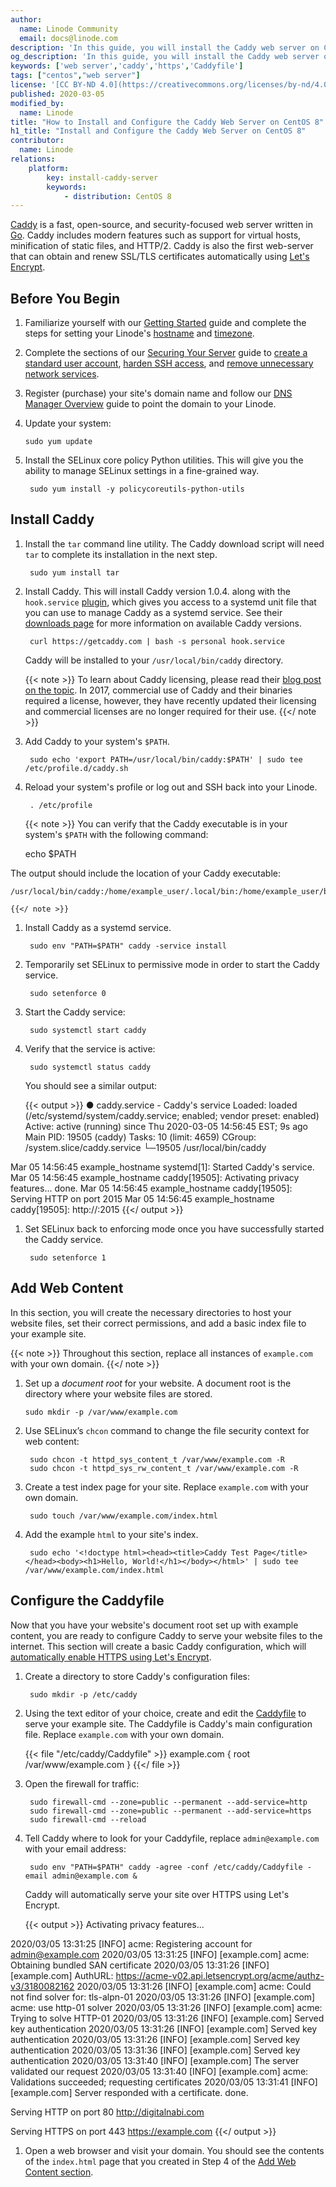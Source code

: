 ```yaml
---
author:
  name: Linode Community
  email: docs@linode.com
description: 'In this guide, you will install the Caddy web server on CentOS 8. You will also configure Caddy to serve your site''s domain over HTTPS.'
og_description: 'In this guide, you will install the Caddy web server on CentOS 8. You will also configure Caddy to serve your site''s domain over HTTPS.'
keywords: ['web server','caddy','https','Caddyfile']
tags: ["centos","web server"]
license: '[CC BY-ND 4.0](https://creativecommons.org/licenses/by-nd/4.0)'
published: 2020-03-05
modified_by:
  name: Linode
title: "How to Install and Configure the Caddy Web Server on CentOS 8"
h1_title: "Install and Configure the Caddy Web Server on CentOS 8"
contributor:
  name: Linode
relations:
    platform:
        key: install-caddy-server
        keywords:
            - distribution: CentOS 8
---
```


[Caddy](https://caddyserver.com/) is a fast, open-source, and security-focused web server written in [Go](https://golang.org/). Caddy includes modern features such as support for virtual hosts, minification of static files, and HTTP/2. Caddy is also the first web-server that can obtain and renew SSL/TLS certificates automatically using [Let's Encrypt](https://letsencrypt.org/).

## Before You Begin

1.  Familiarize yourself with our [Getting Started](/docs/getting-started) guide and complete the steps for setting your Linode's [hostname](/docs/getting-started/#set-the-hostname) and [timezone](/docs/getting-started/#set-the-timezone).

1.  Complete the sections of our [Securing Your Server](/docs/security/securing-your-server) guide to [create a standard user account](/docs/security/securing-your-server/#add-a-limited-user-account), [harden SSH access](/docs/security/securing-your-server/#harden-ssh-access), and [remove unnecessary network services](/docs/security/securing-your-server/#remove-unused-network-facing-services).

1.  Register (purchase) your site's domain name and follow our [DNS Manager Overview](/docs/networking/dns/dns-manager-overview#add-records) guide to point the domain to your Linode.

1.  Update your system:

        sudo yum update

1. Install the SELinux core policy Python utilities. This will give you the ability to manage SELinux settings in a fine-grained way.

        sudo yum install -y policycoreutils-python-utils

## Install Caddy

1. Install the `tar` command line utility. The Caddy download script will need `tar` to complete its installation in the next step.

        sudo yum install tar

1. Install Caddy. This will install Caddy version 1.0.4. along with the `hook.service` [plugin](https://github.com/hacdias/caddy-service), which gives you access to a systemd unit file that you can use to manage Caddy as a systemd service. See their [downloads page](https://caddyserver.com/v1/download) for more information on available Caddy versions.

        curl https://getcaddy.com | bash -s personal hook.service

    Caddy will be installed to your `/usr/local/bin/caddy` directory.

    {{< note >}}
To learn about Caddy licensing, please read their [blog post on the topic](https://caddyserver.com/v1/blog/announcing-caddy-1_0-caddy-2-caddy-enterprise). In 2017, commercial use of Caddy and their binaries required a license, however, they have recently updated their licensing and commercial licenses are no longer required for their use.
    {{</ note >}}

1. Add Caddy to your system's `$PATH`.

        sudo echo 'export PATH=/usr/local/bin/caddy:$PATH' | sudo tee /etc/profile.d/caddy.sh

1. Reload your system's profile or log out and SSH back into your Linode.

        . /etc/profile

    {{< note >}}
You can verify that the Caddy executable is in your system's `$PATH` with the following command:

    echo $PATH

The output should include the location of your Caddy executable:

    /usr/local/bin/caddy:/home/example_user/.local/bin:/home/example_user/bin:/usr/local/bin/caddy:/usr/local/bin:/usr/bin:/usr/local/sbin:/usr/sbin

    {{</ note >}}

1. Install Caddy as a systemd service.

        sudo env "PATH=$PATH" caddy -service install

1. Temporarily set SELinux to permissive mode in order to start the Caddy service.

        sudo setenforce 0

1. Start the Caddy service:

        sudo systemctl start caddy

1. Verify that the service is active:

        sudo systemctl status caddy

    You should see a similar output:

    {{< output >}}
● caddy.service - Caddy's service
   Loaded: loaded (/etc/systemd/system/caddy.service; enabled; vendor preset: enabled)
   Active: active (running) since Thu 2020-03-05 14:56:45 EST; 9s ago
 Main PID: 19505 (caddy)
    Tasks: 10 (limit: 4659)
   CGroup: /system.slice/caddy.service
           └─19505 /usr/local/bin/caddy

Mar 05 14:56:45 example_hostname systemd[1]: Started Caddy's service.
Mar 05 14:56:45 example_hostname caddy[19505]: Activating privacy features... done.
Mar 05 14:56:45 example_hostname caddy[19505]: Serving HTTP on port 2015
Mar 05 14:56:45 example_hostname caddy[19505]: http://:2015
    {{</ output >}}

1. Set SELinux back to enforcing mode once you have successfully started the Caddy service.

        sudo setenforce 1

## Add Web Content

In this section, you will create the necessary directories to host your website files, set their correct permissions, and add a basic index file to your example site.

{{< note >}}
Throughout this section, replace all instances of `example.com` with your own domain.
{{</ note >}}

1.  Set up a *document root* for your website. A document root is the directory where your website files are stored.

        sudo mkdir -p /var/www/example.com

1. Use SELinux’s `chcon` command to change the file security context for web content:

        sudo chcon -t httpd_sys_content_t /var/www/example.com -R
        sudo chcon -t httpd_sys_rw_content_t /var/www/example.com -R

1. Create a test index page for your site. Replace `example.com` with your own domain.

        sudo touch /var/www/example.com/index.html

1. Add the example `html` to your site's index.

        sudo echo '<!doctype html><head><title>Caddy Test Page</title></head><body><h1>Hello, World!</h1></body></html>' | sudo tee /var/www/example.com/index.html

## Configure the Caddyfile

Now that you have your website's document root set up with example content, you are ready to configure Caddy to serve your website files to the internet. This section will create a basic Caddy configuration, which will [automatically enable HTTPS using Let's Encrypt](https://caddyserver.com/v1/).

1. Create a directory to store Caddy's configuration files:

        sudo mkdir -p /etc/caddy

1. Using the text editor of your choice, create and edit the [Caddyfile](https://caddyserver.com/docs/caddyfile-tutorial) to serve your example site. The Caddyfile is Caddy's main configuration file. Replace `example.com` with your own domain.

      {{< file "/etc/caddy/Caddyfile" >}}
example.com {
    root /var/www/example.com
}
      {{</ file >}}

1. Open the firewall for traffic:

        sudo firewall-cmd --zone=public --permanent --add-service=http
        sudo firewall-cmd --zone=public --permanent --add-service=https
        sudo firewall-cmd --reload

1. Tell Caddy where to look for your Caddyfile, replace `admin@example.com` with your email address:

        sudo env "PATH=$PATH" caddy -agree -conf /etc/caddy/Caddyfile -email admin@example.com &

    Caddy will automatically serve your site over HTTPS using Let's Encrypt.

    {{< output >}}
Activating privacy features...

2020/03/05 13:31:25 [INFO] acme: Registering account for admin@example.com
2020/03/05 13:31:25 [INFO] [example.com] acme: Obtaining bundled SAN certificate
2020/03/05 13:31:26 [INFO] [example.com] AuthURL: https://acme-v02.api.letsencrypt.org/acme/authz-v3/3180082162
2020/03/05 13:31:26 [INFO] [example.com] acme: Could not find solver for: tls-alpn-01
2020/03/05 13:31:26 [INFO] [example.com] acme: use http-01 solver
2020/03/05 13:31:26 [INFO] [example.com] acme: Trying to solve HTTP-01
2020/03/05 13:31:26 [INFO] [example.com] Served key authentication
2020/03/05 13:31:26 [INFO] [example.com] Served key authentication
2020/03/05 13:31:26 [INFO] [example.com] Served key authentication
2020/03/05 13:31:36 [INFO] [example.com] Served key authentication
2020/03/05 13:31:40 [INFO] [example.com] The server validated our request
2020/03/05 13:31:40 [INFO] [example.com] acme: Validations succeeded; requesting certificates
2020/03/05 13:31:41 [INFO] [example.com] Server responded with a certificate.
done.

Serving HTTP on port 80
http://digitalnabi.com

Serving HTTPS on port 443
https://example.com
    {{</ output >}}

1. Open a web browser and visit your domain. You should see the contents of the `index.html` page that you created in Step 4 of the [Add Web Content section](#add-web-content).
